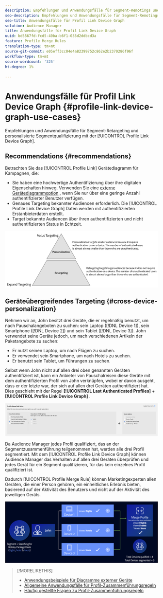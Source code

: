 ```yaml
---
description: Empfehlungen und Anwendungsfälle für Segment-Remotings und personalisierte Segmentqualifizierung mit dem Profil Link-Gerätediagramm.
seo-description: Empfehlungen und Anwendungsfälle für Segment-Remotings und personalisierte Segmentqualifizierung mit dem Profil Link-Gerätediagramm.
seo-title: Anwendungsfälle für Profil Link Device Graph
solution: Audience Manager
title: Anwendungsfälle für Profil Link Device Graph
uuid: bd5567fd-fcd5-40ba-b6f1-035d2ddbcd3a
feature: Profile Merge Rules
translation-type: tm+mt
source-git-commit: e05eff3cc04e4a82399752c862e2b2370286f96f
workflow-type: tm+mt
source-wordcount: '325'
ht-degree: 1%

---
```



# Anwendungsfälle für Profil Link Device Graph {#profile-link-device-graph-use-cases}

Empfehlungen und Anwendungsfälle für Segment-Retargeting und personalisierte Segmentqualifizierung mit der [!UICONTROL Profile Link Device Graph].

## Recommendations {#recommendations}

Betrachten Sie das [!UICONTROL Profile Link] Gerätediagramm für Kampagnen, die:

* Sie haben eine hochwertige Authentifizierung über ihre digitalen Eigenschaften hinweg. Verwenden Sie eine [externe Gerätediagrammoption](merge-rule-definitions.md#device-options) , wenn Sie nur über eine geringe Anzahl authentifizierter Benutzer verfügen.
* Genaues Targeting bekannter Audiencen erforderlich. Die [!UICONTROL Profile Link Device Graph] Daten werden mit authentifizierten Erstanbieterdaten erstellt.
* Target bekannte Audiencen über ihren authentifizierten und nicht authentifizierten Status in Echtzeit.

![](assets/merge-rule-triangle2.png)

## Geräteübergreifendes Targeting {#cross-device-personalization}

Nehmen wir an, John besitzt drei Geräte, die er regelmäßig benutzt, um nach Pauschalangeboten zu suchen: sein Laptop ([!DNL Device 1]), sein Smartphone ([!DNL Device 2]) und sein Tablet ([!DNL Device 3]). John verwendet seine Geräte jedoch, um nach verschiedenen Artikeln der Paketangebote zu suchen:

* Er nutzt seinen Laptop, um nach Flügen zu suchen.
* Er verwendet sein Smartphone, um nach Hotels zu suchen.
* Er benutzt sein Tablet, um Führungen zu suchen.

Selbst wenn John nicht auf allen drei oben genannten Geräten authentifiziert ist, kann ein Anbieter von Pauschalreisen diese Geräte mit dem authentifizierten Profil von John verknüpfen, wobei er davon ausgeht, dass er der letzte war, der sich auf allen drei Geräten authentifiziert hat. Dies geschieht mit der Regel **[!UICONTROL Last Authenticated Profiles]** + **[!UICONTROL Profile Link Device Graph]** .

![last-device-graph](assets/last-device-graph.png)

Da Audience Manager jedes Profil qualifiziert, das an der Segmentzusammenführung teilgenommen hat, werden alle drei Profil segmentiert. Mit dem [!UICONTROL Profile Link Device Graph] können Audience Manager das Verhalten auf allen drei Geräten überprüfen und jedes Gerät für ein Segment qualifizieren, für das kein einzelnes Profil qualifiziert ist.

Dadurch [!UICONTROL Profile Merge Rule] können Marketingexperten allen Geräten, die einer Person gehören, ein einheitliches Erlebnis bieten, basierend auf der Aktivität des Benutzers und nicht auf der Aktivität des jeweiligen Geräts.

![geräteübergreifende Personalisierung](assets/cross-device-personalization.png)

>[!MORELIKETHIS]
>
>* [Anwendungsbeispiele für Diagramme externer Geräte](external-graph-use-cases.md)
>* [Allgemeine Anwendungsfälle für Profil-Zusammenführungsregeln](merge-rule-targeting-options.md)
>* [Häufig gestellte Fragen zu Profil-Zusammenführungsregeln](../../faq/faq-profile-merge.md)

